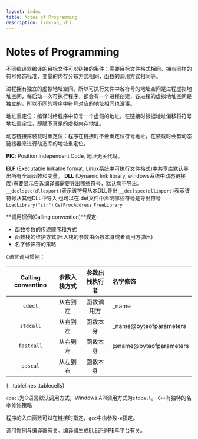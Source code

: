 ```yaml
---
layout: index
title: Notes of Programming
description: linking, dll
---
```


# Notes of Programming

不同编译器编译的目标文件可以链接的条件：需要目标文件格式相同，拥有同样的符号修饰标准，变量的内存分布方式相同，函数的调用方式相同等。

进程拥有独立的虚拟地址空间。所以可执行文件中各符号的地址空间是进程虚拟地址空间，每启动一次可执行程序，都会有一个进程创建，各进程的虚拟地址空间是独立的，所以不同的程序中符号对应的地址相同也没事。

地址重定位：编译时给程序中符号一个虚假的地址，在链接时根据地址偏移将符号地址重定位，即赋予真是的虚拟内存地址。

动态链接库装载时重定位：程序在链接时不会重定位符号地址，在装载时会有动态链接器来进行动态库的地址重定位。

**PIC**: Position Independent Code, 地址无关代码。

**ELF** (Executable linkable format, Linux系统中可执行文件格式)中共享库默认导出所有全局函数和变量。
**DLL** (Dynamic link library, windows系统中动态链接库)需要显示告诉编译器需要导出哪些符号，默认均不导出。
`__declspec(dllexport)`表示该符号从本DLL导出
`__declspec(dllimport)`表示该符号从其他DLL中导入
也可以在.def文件中声明哪些符号是导出符号
`LoadLibrary("str")`
`GetProcAddress`
`FreeLibrary`

**调用惯例(Calling convention)**规定:
- 函数参数的传递顺序和方式
- 函数栈的维护方式(压入栈的参数由函数本身或者调用方弹出)
- 名字修饰符的策略

`C`语言调用惯例：

<style>
.tablelines table, .tablelines td, .tablelines th {border: 1px solid black;}
.tablecells table, .tablelines td {padding-left: 1em; padding-right: 1em;}
</style>

| Calling conventino | 参数入栈方式 | 参数出栈执行者 | 名字修饰 |
|:------------------:|:------------:|:--------------:|:---------|
| `cdecl`            | 从右到左     | 函数调用方     | _name |
| `stdcall`          | 从右到左     | 函数本身       | _name@byteofparameters |
| `fastcall`         | 从右到左     | 函数本身       | @name@byteofparameters |
| `pascal`           | 从左到右     | 函数本身       |  |
{: .tablelines .tablecells}

`cdecl`为C语言默认调用方式，Windows API调用方式为`stdcall`。
`C++`有独特的名字修饰策略

程序的入口函数可以在链接时指定，`gcc`中由参数`-e`指定。

调用惯例与编译器有关。编译器生成ELE还是PE与平台有关。